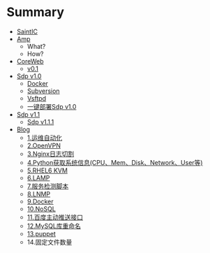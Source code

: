 # Summary

* [SaintIC](README.md)
* [Amp](amp/README.md)
   * What?
   * How?
* [CoreWeb](coreweb/README.md)
   * [v0.1](coreweb/0.1.md)
* [Sdp v1.0](sdpv1.0/README.md)
   * [Docker](sdpv1.0/docker.md)
   * [Subversion](sdpv1.0/subversion.md)
   * [Vsftpd](sdpv1.0/vsftpd.md)
   * [一键部署Sdp v1.0](sdpv1.0/autodeploy.md)
* [Sdp v1.1](sdpv1.1/README.md)
   * [Sdp v1.1.1](sdpv1.1/sdp_v1.1.1.md)
* [Blog](blog/README.md)
   * [1.运维自动化](blog/1.md)
   * [2.OpenVPN](blog/2.md)
   * [3.Nginx日志切割](blog/3.md)
   * [4.Python获取系统信息(CPU、Mem、Disk、Network、User等)](blog/4.md)
   * [5.RHEL6 KVM](blog/5.md)
   * [6.LAMP](blog/6.md)
   * [7.服务检测脚本](blog/7.md)
   * [8.LNMP](blog/8.md)
   * [9.Docker](blog/9.md)
   * [10.NoSQL](blog/10.md)
   * [11.百度主动推送接口](blog/11.md)
   * [12.MySQL库重命名](blog/12.md)
   * [13.puppet](blog/13.md)
   * 14.固定文件数量

